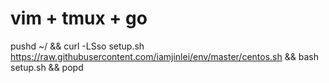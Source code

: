 # vim + tmux + go

pushd ~/ && curl -LSso setup.sh https://raw.githubusercontent.com/iamjinlei/env/master/centos.sh && bash setup.sh && popd
